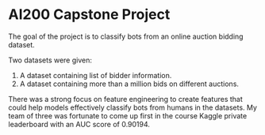 # AI200 Capstone Project
The goal of the project is to classify bots from an online auction bidding dataset. 

Two datasets were given:
1. A dataset containing list of bidder information. 
2. A dataset containing more than a million bids on different auctions.

There was a strong focus on feature engineering to create features that could help models effectively classify bots from humans in the datasets.
My team of three was fortunate to come up first in the course Kaggle private leaderboard with an AUC score of 0.90194.
